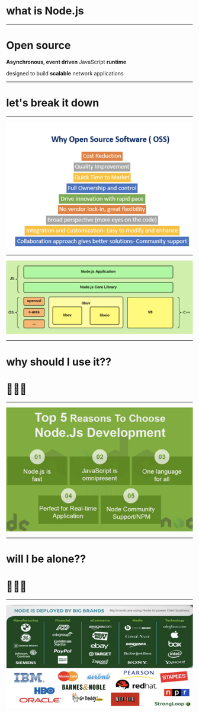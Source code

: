 # what is Node.js

---

# Open source

**Asynchronous, event driven** JavaScript **runtime**

designed to build **scalable** network applications

---

# let's break it down

---

![Open Source](./images/OSS.png)

---

![Runtime](./images/runtime.png)

---

# why should I use it??

# 🤔🤔🤔

---

![Why](./images/why.png)

---

# will I be alone??

# 🥺🥺🥺

---

![Who](./images/companies.png)